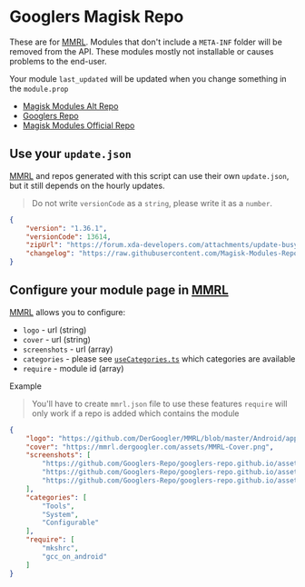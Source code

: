 [MMRL]: https://github.com/DerGoogler/MMRL

# Googlers Magisk Repo

These are for [MMRL][MMRL]. Modules that don't include a `META-INF` folder will be removed from the API. These modules mostly not installable or causes problems to the end-user.

Your module `last_updated` will be updated when you change something in the `module.prop`

- [Magisk Modules Alt Repo](https://api.mmrl.dergoogler.com/json/mmar.json)
- [Googlers Repo](https://api.mmrl.dergoogler.com/json/gmr.json)
- [Magisk Modules Official Repo](https://api.mmrl.dergoogler.com/json/mmr.json)

## Use your `update.json`

[MMRL][MMRL] and repos generated with this script can use their own `update.json`, but it still depends on the hourly updates.

> Do not write `versionCode` as a `string`, please write it as a `number`.

```json
{
    "version": "1.36.1",
    "versionCode": 13614,
    "zipUrl": "https://forum.xda-developers.com/attachments/update-busybox-installer-v1-36-1-all-signed-zip.6000117/",
    "changelog": "https://raw.githubusercontent.com/Magisk-Modules-Repo/busybox-ndk/master/README.md"
}
```

## Configure your module page in [MMRL][MMRL]

[MMRL][MMRL] allows you to configure:

- `logo` - url (string)
- `cover` - url (string)
- `screenshots` - url (array)
- `categories` - please see [`useCategories.ts`](https://github.com/DerGoogler/MMRL/blob/master/Website/src/hooks/useCategories.ts) which categories are available
- `require` - module id (array)

Example

> You'll have to create `mmrl.json` file to use these features
> `require` will only work if a repo is added which contains the module

```json
{
    "logo": "https://github.com/DerGoogler/MMRL/blob/master/Android/app/src/main/ic_launcher-playstore.png?raw=true",
    "cover": "https://mmrl.dergoogler.com/assets/MMRL-Cover.png",
    "screenshots": [
        "https://github.com/Googlers-Repo/googlers-repo.github.io/assets/54764558/f5b7d396-781e-463a-b4ed-dc345cc15ba3I",
        "https://github.com/Googlers-Repo/googlers-repo.github.io/assets/54764558/0a03c54a-3064-4ed0-a69b-90db437bd9f0",
        "https://github.com/Googlers-Repo/googlers-repo.github.io/assets/54764558/8fbc9621-fe85-4b66-8070-271599f87d38"
    ],
    "categories": [
        "Tools",
        "System",
        "Configurable"
    ],
    "require": [
        "mkshrc",
        "gcc_on_android"
    ]
}
```